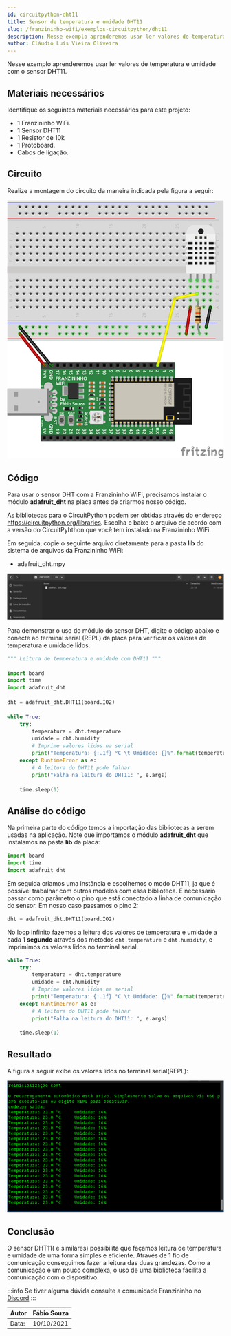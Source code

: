 ```yaml
---
id: circuitpython-dht11
title: Sensor de temperatura e umidade DHT11
slug: /franzininho-wifi/exemplos-circuitpython/dht11
description: Nesse exemplo aprenderemos usar ler valores de temperatura e umidade com o sensor DHT11 usando o CircuitPython.
author: Cláudio Luís Vieira Oliveira
---
```


Nesse exemplo aprenderemos usar ler valores de temperatura e umidade com o sensor DHT11.

## Materiais necessários

Identifique os seguintes materiais necessários para este projeto:

- 1 Franzininho WiFi.
- 1 Sensor DHT11
- 1 Resistor de 10k
- 1 Protoboard.
- Cabos de ligação.

## Circuito

Realize a montagem do circuito da maneira indicada pela figura a seguir:

![Circuito DHT11](img/dht11/circuito.png)


## Código

Para usar o sensor DHT com a Franzininho WiFi, precisamos instalar o módulo **adafruit_dht** na placa antes de criarmos nosso código.

As bibliotecas para o CircuitPython podem ser obtidas através do endereço <https://circuitpython.org/libraries>. Escolha e baixe o arquivo de acordo com a versão do CircuitPyhthon que você tem instalado na Franzininho WiFi.

Em seguida, copie o seguinte arquivo diretamente para a pasta **lib** do sistema de arquivos da Franzininho WiFi:
- adafruit_dht.mpy

![Instalação da Biblioteca](img/dht11/lib.png)

Para demonstrar o uso do módulo do sensor DHT, digite o código abaixo e conecte ao terminal serial (REPL) da placa para verificar os valores de temperatura e umidade lidos.

```python
""" Leitura de temperatura e umidade com DHT11 """

import board
import time
import adafruit_dht

dht = adafruit_dht.DHT11(board.IO2)

while True:
    try:
        temperatura = dht.temperature
        umidade = dht.humidity
        # Imprime valores lidos na serial
        print("Temperatura: {:.1f} °C \t Umidade: {}%".format(temperatura, umidade))
    except RuntimeError as e:
        # A leitura do DHT11 pode falhar
        print("Falha na leitura do DHT11: ", e.args)

    time.sleep(1)
```

## Análise do código

Na primeira parte do código temos a importação das bibliotecas a serem usadas na aplicação. Note que importamos o módulo **adafruit_dht** que instalamos na pasta **lib** da placa:
```python
import board
import time
import adafruit_dht
```

Em seguida criamos uma instância e escolhemos o modo DHT11, ja que é possível trabalhar com outros modelos com essa biblioteca. É necessario passar como parâmetro o pino que está conectado a linha de comunicação do sensor. Em nosso caso passamos o pino 2:
```python
dht = adafruit_dht.DHT11(board.IO2)
```

No loop infinito fazemos a leitura dos valores de temperatura e umidade a cada **1 segundo** através dos metodos `dht.temperature` e `dht.humidity`, e imprimimos os valores lidos no terminal serial.
```python
while True:
    try:
        temperatura = dht.temperature
        umidade = dht.humidity
        # Imprime valores lidos na serial
        print("Temperatura: {:.1f} °C \t Umidade: {}%".format(temperatura, umidade))
    except RuntimeError as e:
        # A leitura do DHT11 pode falhar
        print("Falha na leitura do DHT11: ", e.args)

    time.sleep(1)
```

## Resultado

A figura a seguir exibe os valores lidos no terminal serial(REPL):

![Terminal Serial](img/dht11/terminal.png)


## Conclusão
O sensor DHT11( e similares) possibilita que façamos leitura de temperatura e umidade de uma forma simples e eficiente. Através de 1 fio de comunicação conseguimos fazer a leitura das duas grandezas. Como a comunicação é um pouco complexa, o  uso de uma biblioteca facilita a comunicação com o dispositivo.



:::info
Se tiver alguma dúvida consulte a comunidade Franzininho no [Discord](https://discord.gg/H5kENmWGaz)
:::

| Autor | Fábio Souza |
|-------|--------------|
| Data: | 10/10/2021   |
